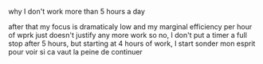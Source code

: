 why I don't work more than 5 hours a day


after that my focus is dramaticaly low and my marginal efficiency per hour of wprk just doesn't justify any more work
so no, I don't put a timer a full stop after 5 hours, but starting at 4 hours of work, I start sonder mon esprit pour voir si ca vaut la peine de continuer

